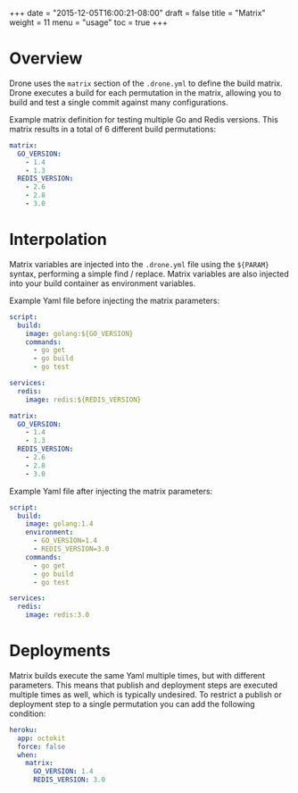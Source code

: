 +++
date = "2015-12-05T16:00:21-08:00"
draft = false
title = "Matrix"
weight = 11
menu = "usage"
toc = true
+++

# Overview

Drone uses the `matrix` section of the `.drone.yml` to define the build matrix. Drone executes a build for each permutation in the matrix, allowing you to build and test a single commit against many configurations.

Example matrix definition for testing multiple Go and Redis versions. This matrix results in a total of 6 different build permutations:

```yaml
matrix:
  GO_VERSION:
    - 1.4
    - 1.3
  REDIS_VERSION:
    - 2.6
    - 2.8
    - 3.0
```

# Interpolation

Matrix variables are injected into the `.drone.yml` file using the `${PARAM}` syntax, performing a simple find / replace. Matrix variables are also injected into your build container as environment variables.

Example Yaml file before injecting the matrix parameters:

```yaml
script:
  build:
    image: golang:${GO_VERSION}
    commands:
      - go get
      - go build
      - go test

services:
  redis:
    image: redis:${REDIS_VERSION}

matrix:
  GO_VERSION:
    - 1.4
    - 1.3
  REDIS_VERSION:
    - 2.6
    - 2.8
    - 3.0
```

Example Yaml file after injecting the matrix parameters:

```yaml
script:
  build:
    image: golang:1.4
    environment:
      - GO_VERSION=1.4
      - REDIS_VERSION=3.0
    commands:
      - go get
      - go build
      - go test

services:
  redis:
    image: redis:3.0
```

# Deployments

Matrix builds execute the same Yaml multiple times, but with different parameters. This means that publish and deployment steps are executed multiple times as well, which is typically undesired. To restrict a publish or deployment step to a single permutation you can add the following condition:

```yaml
heroku:
  app: octokit
  force: false
  when:
    matrix:
      GO_VERSION: 1.4
      REDIS_VERSION: 3.0
```
